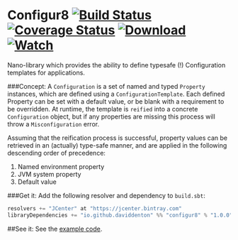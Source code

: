 Configur8 [![Build Status](https://travis-ci.org/daviddenton/configur8.svg)](https://travis-ci.org/daviddenton/configur8) [![Coverage Status](https://coveralls.io/repos/daviddenton/configur8/badge.svg?branch=master)](https://coveralls.io/r/daviddenton/configur8?branch=master) [![Download](https://api.bintray.com/packages/daviddenton/maven/configur8/images/download.svg) ](https://bintray.com/daviddenton/maven/configur8/_latestVersion) [ ![Watch](https://www.bintray.com/docs/images/bintray_badge_color.png) ](https://bintray.com/daviddenton/maven/configur8/view?source=watch)
=========

Nano-library which provides the ability to define typesafe (!) Configuration templates for applications.

###Concept:
A ```Configuration``` is a set of named and typed ```Property``` instances, which are defined using a  ```ConfigurationTemplate```.
Each defined Property can be set with a default value, or be blank with a requirement to be overridden. At runtime, the template is ```reified``` into a concrete ```Configuration``` object, but if any properties are missing this process will throw a ```Misconfiguration``` error.

Assuming that the reification process is successful, property values can be retrieved in an (actually) type-safe manner, and are applied in the following descending order of precedence:

1. Named environment property
2. JVM system property
3. Default value

###Get it:
Add the following resolver and dependency to ```build.sbt```:
```scala
resolvers += "JCenter" at "https://jcenter.bintray.com"
libraryDependencies += "io.github.daviddenton" %% "configur8" % "1.0.0"
```

##See it:
See the [example code](https://github.com/daviddenton/configur8/tree/master/src/test/scala/examples).
